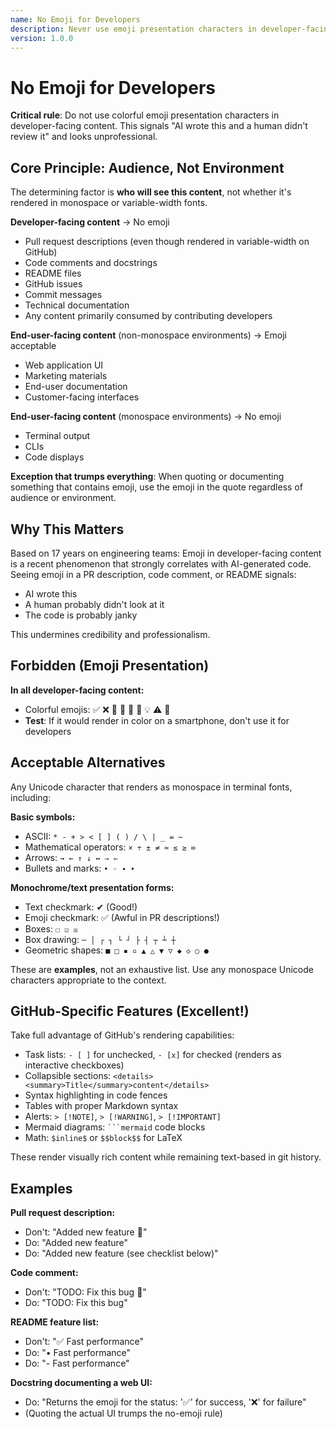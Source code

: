 ```yaml
---
name: No Emoji for Developers
description: Never use emoji presentation characters in developer-facing content - signals AI-generated code that wasn't reviewed
version: 1.0.0
---
```


# No Emoji for Developers

**Critical rule**: Do not use colorful emoji presentation characters in developer-facing content. This signals "AI wrote this and a human didn't review it" and looks unprofessional.

## Core Principle: Audience, Not Environment

The determining factor is **who will see this content**, not whether it's rendered in monospace or variable-width fonts.

**Developer-facing content** → No emoji
- Pull request descriptions (even though rendered in variable-width on GitHub)
- Code comments and docstrings
- README files
- GitHub issues
- Commit messages
- Technical documentation
- Any content primarily consumed by contributing developers

**End-user-facing content** (non-monospace environments) → Emoji acceptable
- Web application UI
- Marketing materials
- End-user documentation
- Customer-facing interfaces

**End-user-facing content** (monospace environments) → No emoji
- Terminal output
- CLIs
- Code displays

**Exception that trumps everything**: When quoting or documenting something that contains emoji, use the emoji in the quote regardless of audience or environment.

## Why This Matters

Based on 17 years on engineering teams: Emoji in developer-facing content is a recent phenomenon that strongly correlates with AI-generated code. Seeing emoji in a PR description, code comment, or README signals:
- AI wrote this
- A human probably didn't look at it
- The code is probably janky

This undermines credibility and professionalism.

## Forbidden (Emoji Presentation)

**In all developer-facing content:**
- Colorful emojis: ✅ ❌ 🎉 🔧 🚀 📝 💡 ⚠️ 🐛
- **Test**: If it would render in color on a smartphone, don't use it for developers

## Acceptable Alternatives

Any Unicode character that renders as monospace in terminal fonts, including:

**Basic symbols:**
- ASCII: `* - + > < [ ] ( ) / \ | _ = ~`
- Mathematical operators: `× ÷ ± ≠ ≈ ≤ ≥ ∞`
- Arrows: `→ ← ↑ ↓ ↔ ⇒ ⇐`
- Bullets and marks: `• ◦ ∙ ‣`

**Monochrome/text presentation forms:**
- Text checkmark: ✔︎ (Good!)
- Emoji checkmark: ✅ (Awful in PR descriptions!)
- Boxes: `☐ ☑ ☒`
- Box drawing: `─ │ ┌ ┐ └ ┘ ├ ┤ ┬ ┴ ┼`
- Geometric shapes: `■ □ ▪ ▫ ▲ △ ▼ ▽ ◆ ◇ ○ ●`

These are **examples**, not an exhaustive list. Use any monospace Unicode characters appropriate to the context.

## GitHub-Specific Features (Excellent!)

Take full advantage of GitHub's rendering capabilities:
- Task lists: `- [ ]` for unchecked, `- [x]` for checked (renders as interactive checkboxes)
- Collapsible sections: `<details><summary>Title</summary>content</details>`
- Syntax highlighting in code fences
- Tables with proper Markdown syntax
- Alerts: `> [!NOTE]`, `> [!WARNING]`, `> [!IMPORTANT]`
- Mermaid diagrams: ` ```mermaid ` code blocks
- Math: `$inline$` or `$$block$$` for LaTeX

These render visually rich content while remaining text-based in git history.

## Examples

**Pull request description:**
- Don't: "Added new feature 🎉"
- Do: "Added new feature"
- Do: "Added new feature (see checklist below)"

**Code comment:**
- Don't: "TODO: Fix this bug 🐛"
- Do: "TODO: Fix this bug"

**README feature list:**
- Don't: "✅ Fast performance"
- Do: "• Fast performance"
- Do: "- Fast performance"

**Docstring documenting a web UI:**
- Do: "Returns the emoji for the status: '✅' for success, '❌' for failure"
- (Quoting the actual UI trumps the no-emoji rule)